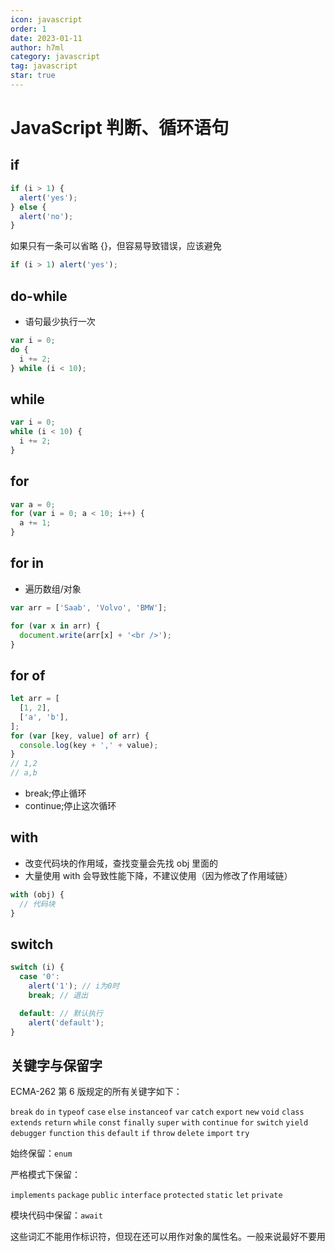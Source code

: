 ```yaml
---
icon: javascript
order: 1
date: 2023-01-11
author: h7ml
category: javascript
tag: javascript
star: true
---
```


# JavaScript 判断、循环语句

## if

```js
if (i > 1) {
  alert('yes');
} else {
  alert('no');
}
```

如果只有一条可以省略 {}，但容易导致错误，应该避免

```js
if (i > 1) alert('yes');
```

## do-while

- 语句最少执行一次

```js
var i = 0;
do {
  i += 2;
} while (i < 10);
```

## while

```js
var i = 0;
while (i < 10) {
  i += 2;
}
```

## for

```js
var a = 0;
for (var i = 0; a < 10; i++) {
  a += 1;
}
```

## for in

- 遍历数组/对象

```js
var arr = ['Saab', 'Volvo', 'BMW'];

for (var x in arr) {
  document.write(arr[x] + '<br />');
}
```

## for of

```js
let arr = [
  [1, 2],
  ['a', 'b'],
];
for (var [key, value] of arr) {
  console.log(key + ',' + value);
}
// 1,2
// a,b
```

- break;停止循环
- continue;停止这次循环

## with

- 改变代码块的作用域，查找变量会先找 obj 里面的
- 大量使用 with 会导致性能下降，不建议使用（因为修改了作用域链）

```js
with (obj) {
  // 代码块
}
```

## switch

```js
switch (i) {
  case '0':
    alert('1'); // i为0时
    break; // 退出

  default: // 默认执行
    alert('default');
}
```

## 关键字与保留字

ECMA-262 第 6 版规定的所有关键字如下：

`break` `do` `in` `typeof` `case` `else` `instanceof` `var` `catch` `export` `new` `void` `class` `extends` `return` `while` `const` `finally` `super` `with` `continue` `for` `switch` `yield` `debugger` `function` `this` `default` `if` `throw` `delete` `import` `try`

始终保留：`enum`

严格模式下保留：

`implements` `package` `public` `interface` `protected` `static` `let` `private`

模块代码中保留：`await`

这些词汇不能用作标识符，但现在还可以用作对象的属性名。一般来说最好不要用
